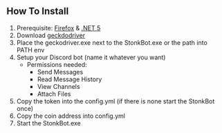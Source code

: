 ## How To Install

1. Prerequisite: [Firefox](https://www.mozilla.org/en-US/firefox/new/) & [.NET 5](https://dotnet.microsoft.com/download/dotnet/5.0)
2. Download [geckdodriver](https://github.com/mozilla/geckodriver/releases)
3. Place the geckodriver.exe next to the StonkBot.exe or the path into PATH env
4. Setup your Discord bot (name it whatever you want)
    - Permissions needed:
        - Send Messages
        - Read Message History
        - View Channels
        - Attach Files
5. Copy the token into the config.yml (if there is none start the StonkBot once)
6. Copy the coin address into config.yml
7. Start the StonkBot.exe
